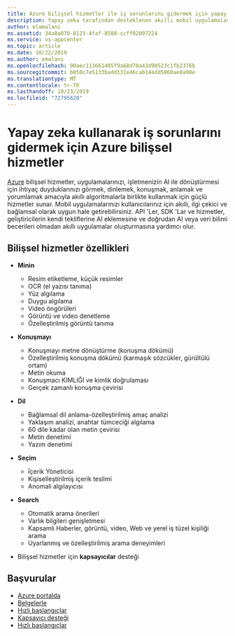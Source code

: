 ```yaml
---
title: Azure bilişsel hizmetler ile iş sorunlarını gidermek için yapay zeka kullanma
description: Yapay zeka tarafından desteklenen akıllı mobil uygulamalar oluşturmak için hizmet hakkında bilgi edinin.
author: elamalani
ms.assetid: 34a8a070-0123-4faf-8588-ccff02097224
ms.service: vs-appcenter
ms.topic: article
ms.date: 10/22/2019
ms.author: emalani
ms.openlocfilehash: 90aec113661405f9a68d70a43d90523c1fb2376b
ms.sourcegitcommit: b050c7e5133badd131e46cab144dd5860ae8a98e
ms.translationtype: MT
ms.contentlocale: tr-TR
ms.lasthandoff: 10/23/2019
ms.locfileid: "72795620"
---
```

# <a name="azure-cognitive-services-to-solve-business-problems-using-artificial-intelligence"></a>Yapay zeka kullanarak iş sorunlarını gidermek için Azure bilişsel hizmetler
[Azure](https://azure.microsoft.com/services/cognitive-services/) bilişsel hizmetler, uygulamalarınızı, işletmenizin AI ile dönüştürmesi için ihtiyaç duyduklarınızı görmek, dinlemek, konuşmak, anlamak ve yorumlamak amacıyla akıllı algoritmalarla birlikte kullanmak için güçlü hizmetler sunar. Mobil uygulamalarınızı kullanıcılarınız için akıllı, ilgi çekici ve bağlamsal olarak uygun hale getirebilirsiniz. API 'Ler, SDK 'Lar ve hizmetler, geliştiricilerin kendi tekliflerine AI eklemesine ve doğrudan AI veya veri bilimi becerileri olmadan akıllı uygulamalar oluşturmasına yardımcı olur.

## <a name="cognitive-services-capabilities"></a>Bilişsel hizmetler özellikleri
- **Minin**
    - Resim etiketleme, küçük resimler
    - OCR (el yazısı tanıma)
    - Yüz algılama
    - Duygu algılama
    - Video öngörüleri
    - Görüntü ve video denetleme
    - Özelleştirilmiş görüntü tanıma

- **Konuşmayı**
    - Konuşmayı metne dönüştürme (konuşma dökümü)
    - Özelleştirilmiş konuşma dökümü (karmaşık sözcükler, gürültülü ortam)
    - Metin okuma
    - Konuşmacı KIMLIĞI ve kimlik doğrulaması
    - Gerçek zamanlı konuşma çevirisi

- **Dil**
    - Bağlamsal dil anlama-özelleştirilmiş amaç analizi
    - Yaklaşım analizi, anahtar tümceciği algılama
    - 60 dile kadar olan metin çevirisi
    - Metin denetimi
    - Yazım denetimi

- **Seçim** 
    - İçerik Yöneticisi
    - Kişiselleştirilmiş içerik teslimi
    - Anomali algılayıcısı

- **Search**
    - Otomatik arama önerileri 
    - Varlık bilgileri genişletmesi
    - Kapsamlı Haberler, görüntü, video, Web ve yerel iş tüzel kişiliği arama
    - Uyarlanmış ve özelleştirilmiş arama deneyimleri

- Bilişsel hizmetler için **kapsayıcılar** desteği

 ## <a name="references"></a>Başvurular
   - [Azure portalda](https://portal.azure.com) 
   - [Belgelerle](/azure/cognitive-services/welcome)
   - [Hızlı başlangıçlar](/azure/cognitive-services/cognitive-services-apis-create-account)
   - [Kapsayıcı desteği](/azure/cognitive-services/cognitive-services-container-support)
   - [Hızlı başlangıçlar](/azure/cognitive-services/cognitive-services-apis-create-account?tabs=multiservice%2Cwindows)